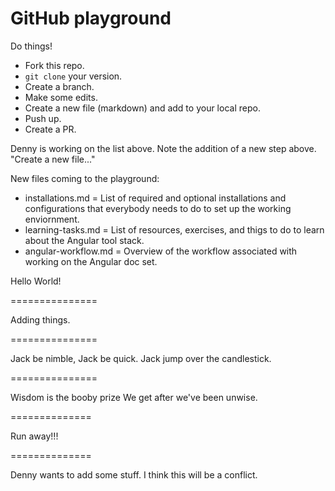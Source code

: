 # GitHub playground

Do things!

* Fork this repo.
* `git clone` your version.
* Create a branch.
* Make some edits.
* Create a new file (markdown) and add to your local repo.
* Push up.
* Create a PR.

Denny is working on the list above. Note the addition of a new step above. "Create a new file..."

New files coming to the playground:

* installations.md = List of required and optional installations and configurations that everybody needs to do to set up the working enviornment.
* learning-tasks.md = List of resources, exercises, and thigs to do to learn about the Angular tool stack.
* angular-workflow.md = Overview of the workflow associated with working on the Angular doc set.

Hello World!

===============

Adding things.


===============

Jack be nimble, Jack be quick.
Jack jump over the candlestick.

===============

Wisdom is the booby prize
We get after we've been unwise.

==============

Run away!!!

==============

Denny wants to add some stuff. I think this will be a conflict.
